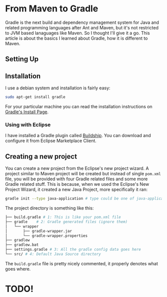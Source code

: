 # From Maven to Gradle

Gradle is the next build and dependency management system for Java and related programming languages after Ant and Maven, but it's not restricted to JVM based lanaguages like Maven. So I thought I'll give it a go. This article is about the basics I learned about Gradle, how it is different to Maven.

## Setting Up
## Installation
I use a debian system and installation is fairly easy:
```bash
sudo apt-get install gradle
```
For your particular machine you can read the installation instructions on [Gradle's Install Page](installtion).

### Using with Eclipse
I have installed a Gradle plugin called [Buildship](buildship). You can download and configure it from Eclipse Marketplace Client.

## Creating a new project
You can create a new project from the Eclipse's new project wizard.  A project similar to Maven project will be created but instead of single `pom.xml` file, you will be provided with four Gradle related files and some more Gradle related stuff. This is because, when we used the Eclipse's New Project Wizard, it created a new Java Project, more specifically it ran:
```bash
gradle init --type java-application # type could be one of java-application | java-library | scala-library | groovy-library | basic
```
 The project directory is something like this:
 ```bash
├── build.gradle # 1: This is like your pom.xml file
├── gradle    # 2: Gradle generated files (ignore them)
│   └── wrapper
│       ├── gradle-wrapper.jar
│       └── gradle-wrapper.properties
├── gradlew
├── gradlew.bat
├── settings.gradle # 3: All the gradle config data goes here
└── src/ # 4: Default Java Source directory
```
The `build.gradle` file is pretty nicely commented, it properly denotes what goes where.

# TODO!



[installation]:(https://gradle.org/install/)
[buildship]: (https://projects.eclipse.org/projects/tools.buildship)